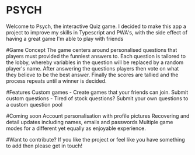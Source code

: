 # PSYCH

Welcome to Psych, the interactive Quiz game. I decided to make this app a project to improve my skills 
in Typescript and PWA's, with the side effect of having a great game I'm able to play with friends

#Game Concept
The game centers around personalised questions that players must provided the funniest answers to. Each question is tailored
to the lobby, whereby variables in the question will be replaced by a random player's name. 
After answering the questions players then vote on what they believe to be the best answer.
Finally the scores are tallied and the process repeats until a winner is decided. 

#Features
Custom games - Create games that your friends can join.
Submit custom questions - Tired of stock questions? Submit your own questions to a custom question pool 

#Coming soon
Account personalisation with profile pictures
Recovering and detail updates including names, emails and passwords
Multiple game modes for a different yet equally as enjoyable experience.


#Want to contribute?
If you like the project or feel like you have something to add then please get in touch!
